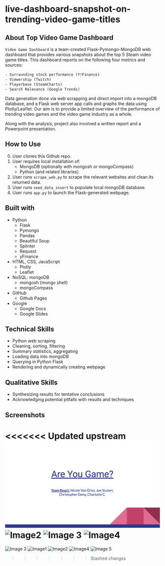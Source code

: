 # live-dashboard-snapshot-on-trending-video-game-titles

## About Top Video Game Dashboard

`Video Game Dashboard` is a team-created Flask-Pymongo-MongoDB web dashboard that provides various snapshots about the top 5 Steam video game titles. This dashboard reports on the following four metrics and sources:

    - Surrounding stock performance (Y!Finance)
    - Viewership (Twitch)
    - Playerbase (SteamCharts)
    - Search Relevance (Google Trends)

Data generation done via web scrapping and direct import into a mongoDB database, and a Flask web server app calls and graphs the data using Plotly/Leaflet. Our aim is to provide a limited overview of the performance of trending video games and the video game industry as a whole. 

Along with the analysis, project also involved a written report and a Powerpoint presentation.

## How to Use
0) User clones this Github repo.
1) User requires local installation of:
    - MongoDB (optionally with mongosh or mongoCompass)
    - Python (and related libraries)
2) User runs `scrape_web.py` to scrape the relevant websites and clean its returned data.
3) User runs `seed_data_insert` to populate local mongoDB database.
4) User runs `app.py` to launch the Flask-generated webpage.

## Built with
- Python
    - Flask
    - Pymongo
    - Pandas
    - Beautiful Soup
    - Splinter
    - Request
    - yFinance
- HTML, CSS, JavaScript
    - Plotly
    - Leaflet
- NoSQL: mongoDB
    - mongosh (mongo shell)
    - mongoCompass
- GitHub
    - Github Pages
- Google
    - Google Docs
    - Google Slides

## Technical Skills
- Python web scraping
- Cleaning, sorting, filtering
- Summary statistics, aggregating
- Loading data into mongoDB
- Querying in Python Flask
- Rendering and dynamically creating webpage

## Qualitative Skills
- Synthesizing results for tentative conclusions
- Acknowledging potential pitfalls with results and techniques

## Screenshots
<<<<<<< Updated upstream
![image1](https://github.com/cdenq/web-dashboard-of-video-game-industry/blob/main/Screenshots/image1.png)
![Image2](https://user-images.githubusercontent.com/74934154/150647895-f8840f00-ae60-4bf6-b66a-5d72a0123520.png)
![Image 3](https://user-images.githubusercontent.com/74934154/150647896-f403e095-967f-4bd9-a479-e7d417924062.png)
![Image4](https://user-images.githubusercontent.com/74934154/150647897-493dba42-c09f-4085-aef7-c318f7117542.png)
=======
![Image 3](https://user-images.githubusercontent.com/74934154/150647896-f403e095-967f-4bd9-a479-e7d417924062.png)
![Image1](https://user-images.githubusercontent.com/74934154/150647894-b19b1444-068a-404f-8b41-a4ce06c03242.png)
![Image2](https://user-images.githubusercontent.com/74934154/150647895-f8840f00-ae60-4bf6-b66a-5d72a0123520.png)
![Image4](https://user-images.githubusercontent.com/74934154/150647897-493dba42-c09f-4085-aef7-c318f7117542.png)
![Image 5](https://user-images.githubusercontent.com/74934154/150648828-df0c065e-f394-455b-871d-acee91587e3e.png)
>>>>>>> Stashed changes
